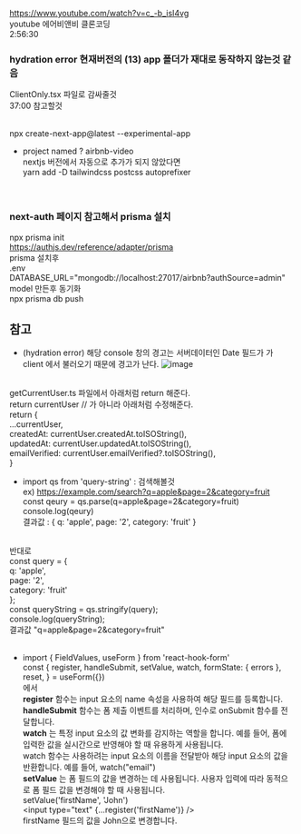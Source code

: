https://www.youtube.com/watch?v=c_-b_isI4vg <br />
youtube 에어비앤비 클론코딩 <br />
2:56:30 
<br />

### hydration error 현재버전의 (13) app 폴더가 재대로 동작하지 않는것 같음 <br />
ClientOnly.tsx 파일로 감싸줄것<br />
37:00 참고할것
<br />
<br />


npx create-next-app@latest --experimental-app <br />
- project named ? airbnb-video <br />
nextjs 버전에서 자동으로 추가가 되지 않았다면 <br />
yarn add -D tailwindcss postcss autoprefixer <br />
<br /><br />

### next-auth 페이지 참고해서 prisma  설치
npx prisma init<br />
https://authjs.dev/reference/adapter/prisma
<br />
prisma 설치후 <br />
.env<br />
DATABASE_URL="mongodb://localhost:27017/airbnb?authSource=admin"<br />
model 만든후 동기화 <br />
npx prisma db push <br />


## 참고
- (hydration error) 해당 console 창의 경고는 서버데이터인 Date 필드가 가 client 에서 불러오기 때문에 경고가 난다. 
![image](https://user-images.githubusercontent.com/6093105/233089039-46c92b0e-1fee-4587-94ca-7b5464562011.png)
<br />
getCurrentUser.ts 파일에서 아래처럼 return 해준다.
<br />
    return currentUser // 가 아니라 아래처럼 수정해준다.
    <br />
    return { <br />
      ...currentUser, <br />
      createdAt: currentUser.createdAt.toISOString(), <br />
      updatedAt: currentUser.updatedAt.toISOString(), <br />
      emailVerified: currentUser.emailVerified?.toISOString(), <br />
    }

 - import qs from 'query-string' : 검색해볼것 <br />
ex) https://example.com/search?q=apple&page=2&category=fruit <br />
const qeury = qs.parse(q=apple&page=2&category=fruit) <br />
console.log(qeury) <br />
결과값 : { q: 'apple', page: '2', category: 'fruit' } <br />
<br />
반대로  <br />
const query = { <br />
  q: 'apple', <br />
  page: '2', <br />
  category: 'fruit' <br />
};<br />
const queryString = qs.stringify(query); <br />
console.log(queryString); <br />
결과값 "q=apple&page=2&category=fruit" <br />
<br />

- import { FieldValues, useForm } from 'react-hook-form' <br />
const { register, handleSubmit, setValue, watch, formState: { errors }, reset, } = useForm<FieldValues>({}) <br />
에서 <br />
**register**  함수는 input 요소의 name 속성을 사용하여 해당 필드를 등록합니다.  <br />
**handleSubmit** 함수는 폼 제출 이벤트를 처리하며, 인수로 onSubmit 함수를 전달합니다. <br />
**watch** 는 특정 input 요소의 값 변화를 감지하는 역할을 합니다. 예를 들어, 폼에 입력한 값을 실시간으로 반영해야 할 때 유용하게 사용됩니다.<br />
watch 함수는 사용하려는 input 요소의 이름을 전달받아 해당 input 요소의 값을 반환합니다. 예를 들어, watch("email")<br />
**setValue** 는 폼 필드의 값을 변경하는 데 사용됩니다. 사용자 입력에 따라 동적으로 폼 필드 값을 변경해야 할 때 사용됩니다. <br />
setValue('firstName', 'John') <br />
<input type="text" {...register('firstName')} /> <br />
firstName 필드의 값을 John으로 변경합니다. <br />
    
